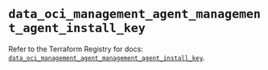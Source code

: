 # `data_oci_management_agent_management_agent_install_key`

Refer to the Terraform Registry for docs: [`data_oci_management_agent_management_agent_install_key`](https://registry.terraform.io/providers/oracle/oci/6.18.0/docs/data-sources/management_agent_management_agent_install_key).
